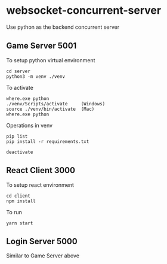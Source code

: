 # websocket-concurrent-server
Use python as the backend concurrent server


## Game Server  5001
To setup python virtual environment
```console
cd server
python3 -m venv ./venv
```

To activate
```console
where.exe python
./venv/Scripts/activate     (Windows)
source ./venv/bin/activate  (Mac)
where.exe python
```

Operations in venv
```console
pip list
pip install -r requirements.txt
```

```console
deactivate
```

## React Client 3000
To setup react environment
```console
cd client
npm install
```

To run
```console
yarn start
```

## Login Server 5000

Similar to Game Server above